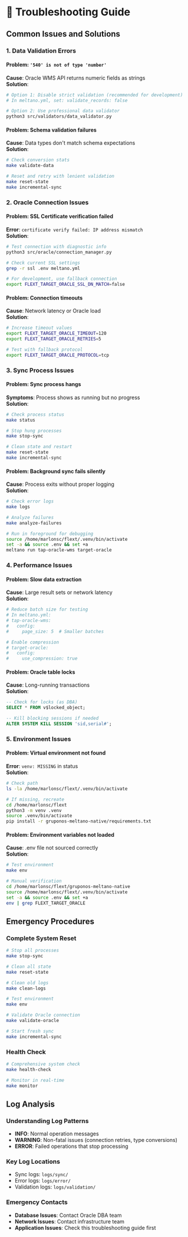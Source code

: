 # 🔧 Troubleshooting Guide

## Common Issues and Solutions

### 1. Data Validation Errors

#### Problem: `'540' is not of type 'number'`
**Cause**: Oracle WMS API returns numeric fields as strings  
**Solution**: 
```bash
# Option 1: Disable strict validation (recommended for development)
# In meltano.yml, set: validate_records: false

# Option 2: Use professional data validator
python3 src/validators/data_validator.py
```

#### Problem: Schema validation failures
**Cause**: Data types don't match schema expectations  
**Solution**:
```bash
# Check conversion stats
make validate-data

# Reset and retry with lenient validation
make reset-state
make incremental-sync
```

### 2. Oracle Connection Issues

#### Problem: SSL Certificate verification failed
**Error**: `certificate verify failed: IP address mismatch`  
**Solution**:
```bash
# Test connection with diagnostic info
python3 src/oracle/connection_manager.py

# Check current SSL settings
grep -r ssl .env meltano.yml

# For development, use fallback connection
export FLEXT_TARGET_ORACLE_SSL_DN_MATCH=false
```

#### Problem: Connection timeouts
**Cause**: Network latency or Oracle load  
**Solution**:
```bash
# Increase timeout values
export FLEXT_TARGET_ORACLE_TIMEOUT=120
export FLEXT_TARGET_ORACLE_RETRIES=5

# Test with fallback protocol
export FLEXT_TARGET_ORACLE_PROTOCOL=tcp
```

### 3. Sync Process Issues

#### Problem: Sync process hangs
**Symptoms**: Process shows as running but no progress  
**Solution**:
```bash
# Check process status
make status

# Stop hung processes
make stop-sync

# Clean state and restart
make reset-state
make incremental-sync
```

#### Problem: Background sync fails silently
**Cause**: Process exits without proper logging  
**Solution**:
```bash
# Check error logs
make logs

# Analyze failures
make analyze-failures

# Run in foreground for debugging
source /home/marlonsc/flext/.venv/bin/activate
set -a && source .env && set +a
meltano run tap-oracle-wms target-oracle
```

### 4. Performance Issues

#### Problem: Slow data extraction
**Cause**: Large result sets or network latency  
**Solution**:
```bash
# Reduce batch size for testing
# In meltano.yml:
# tap-oracle-wms:
#   config:
#     page_size: 5  # Smaller batches

# Enable compression
# target-oracle:
#   config:
#     use_compression: true
```

#### Problem: Oracle table locks
**Cause**: Long-running transactions  
**Solution**:
```sql
-- Check for locks (as DBA)
SELECT * FROM v$locked_object;

-- Kill blocking sessions if needed
ALTER SYSTEM KILL SESSION 'sid,serial#';
```

### 5. Environment Issues

#### Problem: Virtual environment not found
**Error**: `venv: MISSING` in status  
**Solution**:
```bash
# Check path
ls -la /home/marlonsc/flext/.venv/bin/activate

# If missing, recreate
cd /home/marlonsc/flext
python3 -m venv .venv
source .venv/bin/activate
pip install -r gruponos-meltano-native/requirements.txt
```

#### Problem: Environment variables not loaded
**Cause**: .env file not sourced correctly  
**Solution**:
```bash
# Test environment
make env

# Manual verification
cd /home/marlonsc/flext/gruponos-meltano-native
source /home/marlonsc/flext/.venv/bin/activate
set -a && source .env && set +a
env | grep FLEXT_TARGET_ORACLE
```

## Emergency Procedures

### Complete System Reset
```bash
# Stop all processes
make stop-sync

# Clean all state
make reset-state

# Clean old logs
make clean-logs

# Test environment
make env

# Validate Oracle connection
make validate-oracle

# Start fresh sync
make incremental-sync
```

### Health Check
```bash
# Comprehensive system check
make health-check

# Monitor in real-time
make monitor
```

## Log Analysis

### Understanding Log Patterns
- **INFO**: Normal operation messages
- **WARNING**: Non-fatal issues (connection retries, type conversions)
- **ERROR**: Failed operations that stop processing

### Key Log Locations
- Sync logs: `logs/sync/`
- Error logs: `logs/error/`
- Validation logs: `logs/validation/`

### Emergency Contacts
- **Database Issues**: Contact Oracle DBA team
- **Network Issues**: Contact infrastructure team
- **Application Issues**: Check this troubleshooting guide first